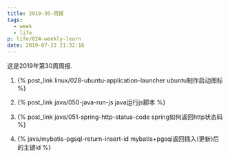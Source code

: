 ```yaml
---
title: 2019-30-周报
tags:
  - week
  - life
p: life/024-weekly-learn
date: 2019-07-22 21:32:16
---
```


这是2019年第30周周报.

1. {% post_link  linux/028-ubuntu-application-launcher ubuntu制作启动图标 %}

2. {% post_link java/050-java-run-js java运行js脚本 %}

3. {% post_link java/051-spring-http-status-code spring如何返回http状态码 %}

4. {% java/mybatis-pgsql-return-insert-id mybatis+pgsql返回插入(更新)后的主键id %}



